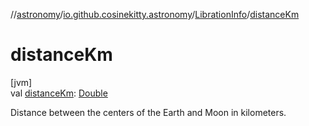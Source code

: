 //[astronomy](../../../index.md)/[io.github.cosinekitty.astronomy](../index.md)/[LibrationInfo](index.md)/[distanceKm](distance-km.md)

# distanceKm

[jvm]\
val [distanceKm](distance-km.md): [Double](https://kotlinlang.org/api/latest/jvm/stdlib/kotlin/-double/index.html)

Distance between the centers of the Earth and Moon in kilometers.
